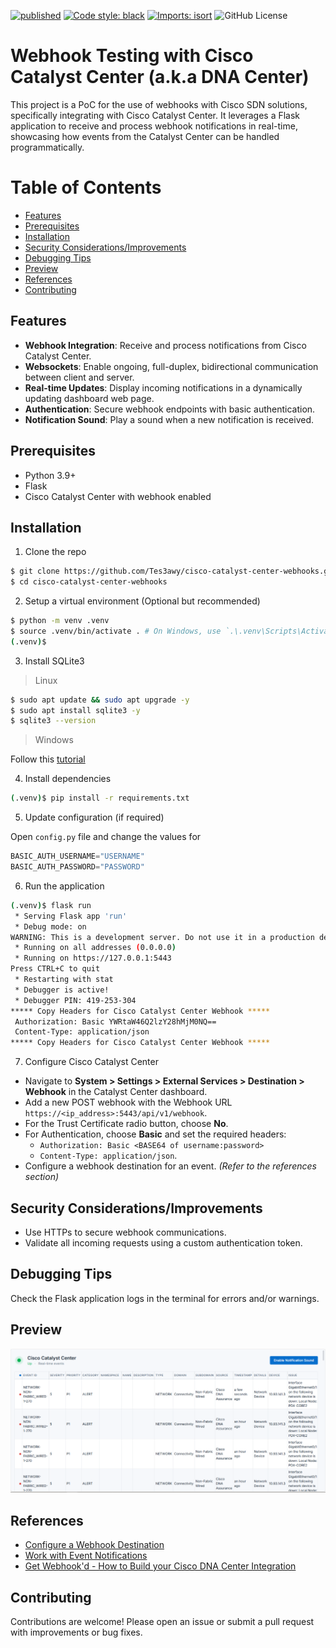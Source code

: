[![published](https://static.production.devnetcloud.com/codeexchange/assets/images/devnet-published.svg)](https://developer.cisco.com/codeexchange/github/repo/Tes3awy/cisco-catalyst-center-webhooks)
[![Code style: black](https://img.shields.io/badge/code%20style-black-000000.svg)](https://github.com/psf/black)
[![Imports: isort](https://img.shields.io/badge/%20imports-isort-%231674b1?style=flat&labelColor=ef8336)](https://pycqa.github.io/isort/)
![GitHub License](https://img.shields.io/github/license/Tes3awy/cisco-catalyst-center-webhooks)

# Webhook Testing with Cisco Catalyst Center (a.k.a DNA Center)

This project is a PoC for the use of webhooks with Cisco SDN solutions, specifically integrating with Cisco Catalyst Center. It leverages a Flask application to receive and process webhook notifications in real-time, showcasing how events from the Catalyst Center can be handled programmatically.

# Table of Contents

- [Features](#features)
- [Prerequisites](#prerequisites)
- [Installation](#installation)
- [Security Considerations/Improvements](#security-considerationsimprovements)
- [Debugging Tips](#debugging-tips)
- [Preview](#preview)
- [References](#references)
- [Contributing](#contributing)

## Features

- **Webhook Integration**: Receive and process notifications from Cisco Catalyst Center.
- **Websockets**: Enable ongoing, full-duplex, bidirectional communication between client and server.
- **Real-time Updates**: Display incoming notifications in a dynamically updating dashboard web page.
- **Authentication**: Secure webhook endpoints with basic authentication.
- **Notification Sound**: Play a sound when a new notification is received.

## Prerequisites

- Python 3.9+
- Flask
- Cisco Catalyst Center with webhook enabled

## Installation

1. Clone the repo

```bash
$ git clone https://github.com/Tes3awy/cisco-catalyst-center-webhooks.git
$ cd cisco-catalyst-center-webhooks
```

2. Setup a virtual environment (Optional but recommended)

```bash
$ python -m venv .venv
$ source .venv/bin/activate . # On Windows, use `.\.venv\Scripts\Activate.ps1` in powershell
(.venv)$ 
```

3. Install SQLite3

> Linux

```bash
$ sudo apt update && sudo apt upgrade -y
$ sudo apt install sqlite3 -y
$ sqlite3 --version
```

> Windows

Follow this [tutorial](https://www.theserverside.com/blog/Coffee-Talk-Java-News-Stories-and-Opinions/SQLite3-How-to-download-and-install-SQLite-on-Windows-version-latest-tutorial)

4. Install dependencies

```bash
(.venv)$ pip install -r requirements.txt
```

5. Update configuration (if required)

Open `config.py` file and change the values for

```python
BASIC_AUTH_USERNAME="USERNAME"
BASIC_AUTH_PASSWORD="PASSWORD"
```

6. Run the application

```bash
(.venv)$ flask run
 * Serving Flask app 'run'
 * Debug mode: on
WARNING: This is a development server. Do not use it in a production deployment. Use a production WSGI server instead.
 * Running on all addresses (0.0.0.0)
 * Running on https://127.0.0.1:5443
Press CTRL+C to quit   
 * Restarting with stat
 * Debugger is active!
 * Debugger PIN: 419-253-304
***** Copy Headers for Cisco Catalyst Center Webhook *****
 Authorization: Basic YWRtaW46Q2lzY28hMjM0NQ==
 Content-Type: application/json
***** Copy Headers for Cisco Catalyst Center Webhook *****
```

7. Configure Cisco Catalyst Center

- Navigate to **System > Settings > External Services > Destination > Webhook** in the Catalyst Center dashboard.
- Add a new POST webhook with the Webhook URL `https://<ip_address>:5443/api/v1/webhook`.
- For the Trust Certificate radio button, choose **No**.
- For Authentication, choose **Basic** and set the required headers: 
  - `Authorization: Basic <BASE64 of username:password>`
  - `Content-Type: application/json`.
- Configure a webhook destination for an event. _(Refer to the references section)_

## Security Considerations/Improvements

- Use HTTPs to secure webhook communications.
- Validate all incoming requests using a custom authentication token.

## Debugging Tips

Check the Flask application logs in the terminal for errors and/or warnings.

## Preview
![Dashboard](assets/dashboard.png)

## References

- [Configure a Webhook Destination](https://www.cisco.com/c/en/us/td/docs/cloud-systems-management/network-automation-and-management/dna-center-platform/2-3-7/user-guide/b-dnac-platform-ug-2-3-7/b-dnac-platform-ug-2-3-7-chapter-0101.html#Cisco_Task_in_List_GUI.dita_e24b1b78-ea6e-4aa5-932a-359e04d4122f)
- [Work with Event Notifications](https://www.cisco.com/c/en/us/td/docs/cloud-systems-management/network-automation-and-management/dna-center-platform/2-3-7/user-guide/b-dnac-platform-ug-2-3-7/b-dnac-platform-ug-2-3-7-chapter-0111.html#Cisco_Task_in_List_GUI.dita_ca236611-5a22-4c83-9a65-22d98a28b98e)
- [Get Webhook'd - How to Build your Cisco DNA Center Integration](https://dcl3wxcscqm28.cloudfront.net/8130338649073540/4521856223995780/TECH%2041%20GetWebhooked.pdf)

## Contributing

Contributions are welcome! Please open an issue or submit a pull request with improvements or bug fixes.
